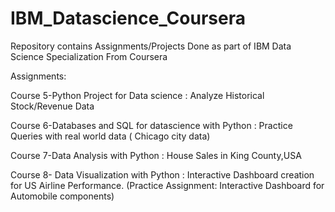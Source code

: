 # IBM_Datascience_Coursera
Repository contains Assignments/Projects Done as part of IBM Data Science Specialization From Coursera

Assignments:

Course 5-Python Project for Data science : Analyze Historical Stock/Revenue Data

Course 6-Databases and SQL for datascience with Python : Practice Queries with real world data ( Chicago city data)

Course 7-Data Analysis with Python : House Sales in King County,USA

Course 8- Data Visualization with Python : Interactive Dashboard creation for US Airline Performance. 
(Practice Assignment: Interactive Dashboard for Automobile components)
